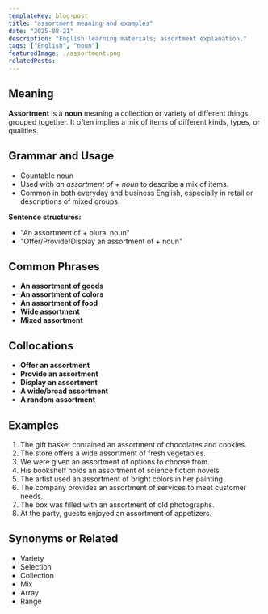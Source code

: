 ```yaml
---
templateKey: blog-post
title: "assortment meaning and examples"
date: "2025-08-21"
description: "English learning materials; assortment explanation."
tags: ["English", "noun"]
featuredImage: ./assortment.png
relatedPosts:
---
```


## Meaning

**Assortment** is a **noun** meaning a collection or variety of different things grouped together. It often implies a mix of items of different kinds, types, or qualities.

## Grammar and Usage

- Countable noun
- Used with _an assortment of + noun_ to describe a mix of items.
- Common in both everyday and business English, especially in retail or descriptions of mixed groups.

**Sentence structures:**

- "An assortment of + plural noun"
- "Offer/Provide/Display an assortment of + noun"

## Common Phrases

- **An assortment of goods**
- **An assortment of colors**
- **An assortment of food**
- **Wide assortment**
- **Mixed assortment**

## Collocations

- **Offer an assortment**
- **Provide an assortment**
- **Display an assortment**
- **A wide/broad assortment**
- **A random assortment**

## Examples

1. The gift basket contained an assortment of chocolates and cookies.
2. The store offers a wide assortment of fresh vegetables.
3. We were given an assortment of options to choose from.
4. His bookshelf holds an assortment of science fiction novels.
5. The artist used an assortment of bright colors in her painting.
6. The company provides an assortment of services to meet customer needs.
7. The box was filled with an assortment of old photographs.
8. At the party, guests enjoyed an assortment of appetizers.

## Synonyms or Related

- Variety
- Selection
- Collection
- Mix
- Array
- Range
